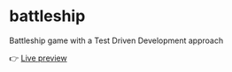 # battleship
Battleship game with a Test Driven Development approach

👉 [Live preview](https://zesty-ganache-88e687.netlify.app/)
